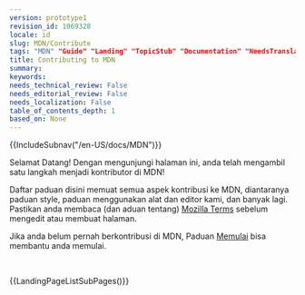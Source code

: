 ```yaml
---
version: prototype1
revision_id: 1069328
locale: id
slug: MDN/Contribute
tags: "MDN" "Guide" "Landing" "TopicStub" "Documentation" "NeedsTranslation"
title: Contributing to MDN
summary: 
keywords: 
needs_technical_review: False
needs_editorial_review: False
needs_localization: False
table_of_contents_depth: 1
based_on: None
---
```

<div>{{IncludeSubnav("/en-US/docs/MDN")}}</div>

<p>Selamat Datang! Dengan mengunjungi halaman ini, anda telah mengambil satu langkah menjadi kontributor di MDN!</p>

<p><span class="seoSummary">Daftar paduan disini memuat semua aspek kontribusi ke MDN, diantaranya paduan&nbsp;style, paduan menggunakan alat dan editor kami, dan banyak lagi. Pastikan anda membaca&nbsp;(dan aduan tentang)&nbsp;<a href="https://www.mozilla.org/en-US/about/legal/terms/mozilla/">Mozilla Terms</a>&nbsp;sebelum mengedit atau membuat halaman. </span></p>

<p>Jika anda belum pernah berkontribusi di MDN, Paduan&nbsp;<a href="/en-US/docs/MDN/Getting_started">Memulai</a>&nbsp;bisa membantu anda memulai.</p>

<div class="row topicpage-table">&nbsp;</div>

<p>{{LandingPageListSubPages()}}</p>

